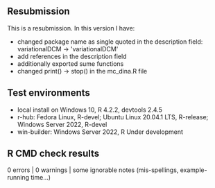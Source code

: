 ## Resubmission
This is a resubmission. In this version I have:
* changed package name as single quoted in the description field: variationalDCM -> 'variationalDCM'
* add references in the description field
* additionally exported sume functions
* changed print() -> stop() in the mc_dina.R file

## Test environments

-   local install on Windows 10, R 4.2.2, devtools 2.4.5
-   r-hub: Fedora Linux, R-devel; Ubuntu Linux 20.04.1 LTS, R-release; Windows Server 2022, R-devel
-   win-builder: Windows Server 2022, R Under development

## R CMD check results

0 errors | 0 warnings | some ignorable notes (mis-spellings, example-running time...)
